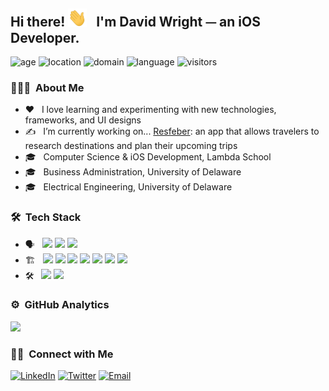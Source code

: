 ## Hi there! <img src="https://github.com/ABSphreak/ABSphreak/blob/master/gifs/Hi.gif" width="30px"> &nbsp; I'm David Wright ⏤ an iOS Developer.

![age](https://img.shields.io/badge/age-31-brightgreen)
![location](https://img.shields.io/badge/location-usa-red)
![domain](https://img.shields.io/badge/domain-iOS_SDK-yellow)
![language](https://img.shields.io/badge/language-swift-fa7443)
![visitors](https://windard-visitor-badge.glitch.me/badge?page_id=windard.github.profile)


<h3> 👨🏻‍💻 &nbsp;About Me </h3>

- ❤️ &nbsp; I love learning and experimenting with new technologies, frameworks, and UI designs
- ✍️ &nbsp; I’m currently working on... [Resfeber](https://github.com/Lambda-School-Labs/LabsPT13-Resfeber-A-IOS): an app that allows travelers to research destinations and plan their upcoming trips
- 🎓 &nbsp; Computer Science & iOS Development, Lambda School
- 🎓 &nbsp; Business Administration, University of Delaware
- 🎓 &nbsp; Electrical Engineering, University of Delaware


<h3> 🛠 &nbsp;Tech Stack</h3>

- 🗣 &nbsp;
  <a href="https://swift.org"><img src="https://img.shields.io/badge/-Swift-333333?style=flat&logo=swift"/></a>
  <a href="https://developer.apple.com/library/archive/documentation/Cocoa/Conceptual/ProgrammingWithObjectiveC/Introduction/Introduction.html"><img src="https://img.shields.io/badge/-Objective--C-333333?style=flat&logo=c++"/></a>
  <a href="https://www.python.org"><img src="https://img.shields.io/badge/-Python-333333?style=flat&logo=python&logoColor=yellow"/></a>
- 🏗 &nbsp;
  <a href="https://developer.apple.com/documentation/uikit"><img src="https://img.shields.io/badge/-UIKit-333333?style=flat"/></a>
  <a href="https://developer.apple.com/documentation/coredata"><img src="https://img.shields.io/badge/-Core_Data-333333?style=flat"/></a>
  <a href="https://developer.apple.com/documentation/coregraphics"><img src="https://img.shields.io/badge/-Core_Graphics-333333?style=flat"/></a>
  <a href="https://developer.apple.com/documentation/mapkit"><img src="https://img.shields.io/badge/-MapKit-333333?style=flat"/></a>
  <a href="https://developer.apple.com/documentation/foundation/urlsession"><img src="https://img.shields.io/badge/-URLSession-333333?style=flat"/></a>
  <a href="https://developer.apple.com/documentation/DISPATCH"><img src="https://img.shields.io/badge/-Grand_Central_Dispatch-333333?style=flat"/></a>
  <a href="https://developer.apple.com/documentation/avfoundation"><img src="https://img.shields.io/badge/-AVFoundation-333333?style=flat"/></a>
- 🛠 &nbsp;
  <a href="https://developer.apple.com/xcode/"><img src="https://img.shields.io/badge/-Xcode-333333?style=flat&logo=xcode"/></a>
  <a href="https://code.visualstudio.com"><img src="https://img.shields.io/badge/-Visual%20Studio%20Code-333333?style=flat&logo=visual-studio-code&logoColor=007ACC"/></a>


<h3> ⚙️ &nbsp;GitHub Analytics </h3>

<a href="https://github.com/DavidWrightOS"><img height="180em" src="https://github-readme-stats.vercel.app/api?username=DavidWrightOS&show_icons=true" /></a>


<h3> 🤝🏻 &nbsp;Connect with Me </h3>

<a href="https://www.linkedin.com/in/davidwrightos/"><img alt="LinkedIn" src="https://img.shields.io/badge/LinkedIn-David%20Wright-blue?style=flat-square&logo=linkedin"></a>
<a href="https://twitter.com/DavidWrightOS"><img alt="Twitter" src="https://img.shields.io/badge/Twitter-@DavidWrightOS-blue?style=flat-square&logo=twitter"></a>
<a href="mailto:davidtwright89@gmail.com"><img alt="Email" src="https://img.shields.io/badge/Email-davidtwright89@gmail.com-blue?style=flat-square&logo=gmail"></a>
